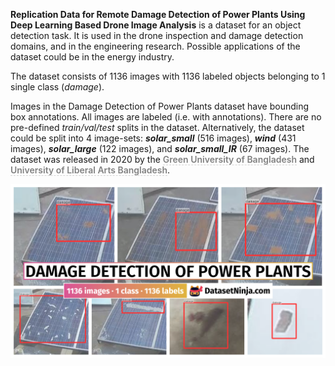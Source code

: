 **Replication Data for Remote Damage Detection of Power Plants Using Deep Learning Based Drone Image Analysis** is a dataset for an object detection task. It is used in the drone inspection and damage detection domains, and in the engineering research. Possible applications of the dataset could be in the energy industry. 

The dataset consists of 1136 images with 1136 labeled objects belonging to 1 single class (*damage*).

Images in the Damage Detection of Power Plants dataset have bounding box annotations. All images are labeled (i.e. with annotations). There are no pre-defined <i>train/val/test</i> splits in the dataset. Alternatively, the dataset could be split into 4 image-sets: ***solar_small*** (516 images), ***wind*** (431 images), ***solar_large*** (122 images), and ***solar_small_IR*** (67 images). The dataset was released in 2020 by the <span style="font-weight: 600; color: grey; border-bottom: 1px dashed #d3d3d3;">Green University of Bangladesh</span> and <span style="font-weight: 600; color: grey; border-bottom: 1px dashed #d3d3d3;">University of Liberal Arts Bangladesh</span>.

<img src="https://github.com/dataset-ninja/power-plants-damage-detection/raw/main/visualizations/poster.png">
